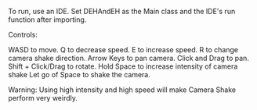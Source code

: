 To run, use an IDE. Set DEHAndEH as the Main class and the IDE's run function after importing.

Controls:

WASD to move.
Q to decrease speed.
E to increase speed.
R to change camera shake direction.
Arrow Keys to pan camera.
Click and Drag to pan.
Shift + Click/Drag to rotate.
Hold Space to increase intensity of camera shake
Let go of Space to shake the camera.

Warning: Using high intensity and high speed will make Camera Shake perform
very weirdly.